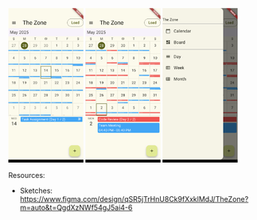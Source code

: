 <div>
  <img width="30%" src="./doc/thezone-home-1.png" />
  <img width="30%" src="./doc/thezone-home-2.png" />
  <img width="30%" src="./doc/thezone-aside.png" />
</div>

Resources:
- Sketches: https://www.figma.com/design/qSR5jTrHnU8Ck9fXxklMdJ/TheZone?m=auto&t=QgdXzNWf54gJ5ai4-6
